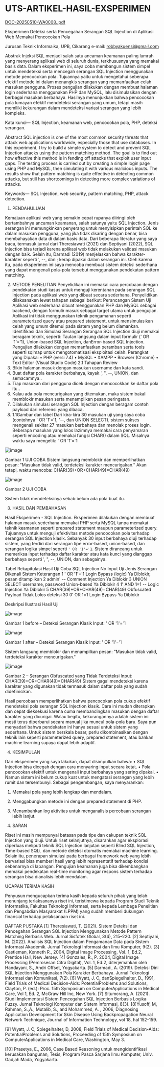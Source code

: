 # UTS-ARTIKEL-HASIL-EXSPERIMEN

 [DOC-20250510-WA0003..pdf](https://github.com/user-attachments/files/20133394/DOC-20250510-WA0003.pdf) 

Eksperimen Deteksi serta Pencegahan Serangan SQL Injection di Aplikasi Web Memakai Pencocokan Pola


Jurusan Teknik Informaika, UPB, Cikarang
e-mail: robbyakuensi@gmail.com


Abstrak
Injeksi SQL menjadi salah satu ancaman keamanan paling lumrah yang menyerang aplikasi web di seluruh dunia, terkhususnya yang memakai basis data. Dalam eksperimen ini, saya coba membangun sistem simpel untuk mendeteksi serta mencegah serangan SQL Injection menggunakan metode pencocokan pola. Tujuannya yaitu untuk mengetahui seberapa efektif metode ini dalam menangkis serangan yang memanfaatkan celah masukan pengguna. Proses pengujian dilakukan dengan membuat halaman login sederhana menggunakan PHP dan MySQL, lalu disimulasikan dengan berbagai masukan berbahaya. Hasilnya menunjukkan bahwa pencocokan pola lumayan efektif mendeteksi serangan yang umum, tetapi masih memiliki kekurangan dalam mendeteksi variasi serangan yang lebih kompleks.

Kata kunci— SQL Injection, keamanan web, pencocokan pola, PHP, deteksi serangan.

Abstract
SQL injection is one of the most common security threats that attack web applications worldwide, especially those that use databases. In this experiment, I try to build a simple system to detect and prevent SQL Injection attacks using the pattern matching method. The goal is to find out how effective this method is in fending off attacks that exploit user input gaps. The testing process is carried out by creating a simple login page using PHP and MySQL, then simulating it with various malicious inputs. The results show that pattern matching is quite effective in detecting common attacks, but still has shortcomings in detecting more complex variations of attacks.

Keywords— SQL Injection, web security, pattern matching, PHP, attack detection.

1. PENDAHULUAN

Kemajuan aplikasi web yang semakin cepat rupanya diiringi oleh bertambahnya ancaman keamanan, salah satunya yaitu SQL Injection. Jenis serangan ini memungkinkan penyerang untuk menyisipkan perintah SQL ke dalam masukan pengguna, yang jika tidak disaring dengan benar, bisa membahayakan data di dalam basis data. Dari beberapa literatur yang saya baca, termasuk jurnal dari Theresiawati (2021) dan Septiyani (2022), SQL Injection bisa terjadi karena aplikasi web tidak melakukan validasi masukan dengan baik. Selain itu, Darmadi (2019) menjelaskan bahwa karakter-karakter seperti ', --, dan ; kerap dipakai dalam serangan ini. Oleh karena itu, pada eksperimen ini saya mencoba membuat sistem deteksi sederhana yang dapat mengenali pola-pola tersebut menggunakan pendekatan pattern matching.


2. METODE PENELITIAN
Penyelidikan ini memakai cara percobaan dengan pendekatan studi kasus untuk menguji kerentanan pada serangan SQL Injection pada aplikasi web yang dibuat secara sederhana. Penyelidikan dilaksanakan lewat tahapan sebagai berikut:
Perancangan Sistem Uji
    Aplikasi web sederhana dibuat menggunakan PHP dan MySQL sebagai backend, dengan formulir masuk sebagai target utama untuk pengujian. Aplikasi ini tidak menggunakan teknik pengamanan seperti parameterized query atau prepared statement, untuk mensimulasikan celah yang umum ditemui pada sistem yang belum diamankan.
Identifikasi dan Simulasi Serangan
    Serangan SQL Injection diuji memakai beragam teknik, seperti:
Tautan langsung dalam input formulir (' OR '1'='1), Union-based SQL Injection, danError-based SQL Injection. Pengujian dilakukan dengan memanfaatkan peramban serta tools seperti sqlmap untuk mengotomatisasi eksploitasi celah.
Perangkat yang Dipakai
•	PHP (versi 7.4)
•	MySQL
•	XAMPP
•	Browser (Chrome)
•	Text Editor (Visual Studio Code)
2.1 Tahapan Review 
1.	Bikin halaman masuk dengan masukan username dan kata sandi.
2.	Buat daftar pola karakter berbahaya, kayak ', ", --, UNION, dan semacamnya..
3.	Tiap masukan dari pengguna dicek dengan mencocokkan ke daftar pola itu..
4.	Kalau ada pola mencurigakan yang ditemukan, maka sistem bakal memblokir masukan serta menampilkan pesan peringatan.
5.	Dilakukan simulasi serangan SQL Injection dengan beragam contoh payload dari referensi yang dibaca.
2. 1.1Gambar dan tabel
Dari kira-kira 30 masukan uji yang saya coba (contohnya ' OR '1'='1, '--, dan UNION SELECT), sistem sukses mengenali sekitar 27 masukan berbahaya dan menolak proses login. Beberapa masukan yang lolos lazimnya memakai cara penyamaran seperti encoding atau memakai fungsi CHAR() dalam SQL.
Misalnya waktu saya mengetik:
' OR '1'='1

  ![image](https://github.com/user-attachments/assets/5ce89a84-5f4b-4cfb-9e10-3f36a3f568ff)

Gambar 1  UJI COBA
Sistem langsung memblokir dan memperlihatkan pesan: "Masukan tidak valid, terdeteksi karakter mencurigakan."
Akan tetapi, waktu mencoba:
CHAR(39)+OR+CHAR(49)=CHAR(49)

 ![image](https://github.com/user-attachments/assets/4db56812-edcf-4a55-844a-a38c024e5e6e)

Gambar 2  UJI COBA

Sistem tidak mendeteksinya sebab belum ada pola buat itu.

3. HASIL DAN PEMBAHASAN

Hasil Eksperimen - SQL Injection.
Eksperimen dilakukan dengan membuat halaman masuk sederhana memakai PHP serta MySQL tanpa memakai teknik keamanan seperti prepared statement maupun parameterized query. Tujuannya untuk menguji efektivitas metode pencocokan pola terhadap serangan SQL Injection klasik.
Sebanyak 30 input berbahaya diuji terhadap sistem, yang terdiri dari serangan tipe error-based, union-based, dan serangan logika simpel seperti `' OR '1'='1`. Sistem dirancang untuk memeriksa input terhadap daftar karakter atau kata kunci yang dianggap berbahaya seperti ', ", --, UNION, dan sebagainya.

Tabel Rekapitulasi Hasil Uji Coba SQL Injection
No	 Input Uji	                         Jenis Serangan	          Dikenali Sistem	  Keterangan
1	   ' OR '1'='1	                       Login Bypass (logic)	      Ya	            Diblokir, pesan ditampilkan
2	   admin' --	                         Comment Injection	        Ya	            Diblokir
3	   UNION SELECT username, password	   Union-based	              Ya	            Diblokir
4    1' AND 1=1 --	                     Logic Injection	          Ya	            Diblokir
5	   CHAR(39)+OR+CHAR(49)=CHAR(49)	     Obfuscated Payload	       Tidak	          Lolos deteksi
30	0' OR 1=1	                           Login Bypass	               Ya	            Diblokir

Deskripsi Ilustrasi Hasil Uji

  ![image](https://github.com/user-attachments/assets/8c286c32-c384-4b2c-8b0b-e3f87003332c)

Gambar 1 before – Deteksi Serangan Klasik
Input: ' OR '1'='1


  ![image](https://github.com/user-attachments/assets/a396b277-449f-4b5d-9d84-48130a7a55de)

Gambar 1 after – Deteksi Serangan Klasik
Input: ' OR '1'='1

Sistem langsung memblokir dan menampilkan pesan:
"Masukan tidak valid, terdeteksi karakter mencurigakan."


  ![image](https://github.com/user-attachments/assets/5d07bc64-562e-47dc-ae8b-f65df3a0dc57)

Gambar 2 – Serangan Obfuscated yang Tidak Terdeteksi
Input: CHAR(39)+OR+CHAR(49)=CHAR(49)
Sistem gagal mendeteksi karena karakter yang digunakan tidak termasuk dalam daftar pola yang sudah didefinisikan.

Hasil percobaan memperlihatkan bahwa pencocokan pola cukup efektif mendeteksi pola serangan SQL Injection klasik. Cara ini mudah diterapkan dan cepat dieksekusi karena cuma membandingkan masukan dengan daftar karakter yang dicurigai. Walau begitu, kekurangannya adalah sistem ini mesti terus diperbarui secara manual jika muncul pola-pola baru.
Saya pun menyadari bahwa pendekatan ini hanya sesuai untuk sistem yang sederhana. Untuk sistem berskala besar, perlu dikombinasikan dengan teknik lain seperti parameterized query, prepared statement, atau bahkan machine learning supaya dapat lebih adaptif.



4. KESIMPULAN

Dari eksperimen yang saya lakukan, dapat disimpulkan bahwa:
• SQL Injection bisa dicegah dengan cara menyaring input secara ketat.
• Pola pencocokan efektif untuk mengenali input berbahaya yang sering dipakai.
• Namun sistem ini belum cukup kuat untuk mengatasi serangan yang lebih rumit dan tersembunyi.
Sebagai pengembangan, saya menyarankan:
1.	Memakai pola yang lebih lengkap dan mendalam.
2.	Menggabungkan metode ini dengan prepared statement di PHP.
3.	Menambahkan log aktivitas untuk menganalisis percobaan serangan lebih lanjut.


5. SARAN

Riset ini masih mempunyai batasan pada tipe dan cakupan teknik SQL Injection yang diuji. Untuk riset selanjutnya, disarankan agar eksplorasi diperluas meliputi teknik SQL Injection lanjutan seperti Blind SQL Injection, Time-based SQLi, dan metode deteksi otomatis memakai machine learning. Selain itu, penerapan simulasi pada berbagai framework web yang lebih bervariasi bisa memberi hasil yang lebih representatif terhadap kondisi sebenarnya di lapangan. Pengujian keamanan juga bisa dikembangkan memakai pendekatan real-time monitoring agar respons sistem terhadap serangan bisa dianalisis lebih mendalam.


UCAPAN TERIMA KASIH

Penyusun mengucapkan terima kasih kepada seluruh pihak yang telah menunjang terlaksananya riset ini, teristimewa kepada Program Studi Teknik Informatika, Fakultas Teknologi Informasi, serta kepada Lembaga Penelitian dan Pengabdian Masyarakat (LPPM) yang sudah memberi dukungan finansial terhadap pelaksanaan riset ini.

DAFTAR PUSTAKA
[1] Theresiawati, T. (2021). Sistem Deteksi dan Pencegahan Serangan SQL Injection Menggunakan Metode Pattern Matching Berbasis Web. Jurnal Sisfotek Global, 3(4), 215–220.
[2] Septiyani, M. (2022). Analisis SQL Injection dalam Pengamanan Data pada Sistem Informasi Akademik. Jurnal Teknologi Informasi dan Ilmu Komputer, 9(2).
[3] Castleman, Kenneth R., 2004, Digital Image Processing, Vol. 1, Ed.2,  Prentice Hall, New Jersey.
[4] Gonzales, R., P. 2004, Digital Image Processing (Pemrosesan Citra Digital), Vol. 1, Ed.2,  diterjemahkan oleh Handayani, S., Andri Offset, Yogyakarta.
[5] Darmadi, A. (2019). Deteksi Dini SQL Injection Menggunakan Pola Karakter Berbahaya. Jurnal Teknologi Informasi dan Komunikasi, 7(2).
[6] Wyatt, J. C, danSpiegelhalter, D., 1991,  Field Trials of Medical Decision-Aids: PotentialProblems and Solutions,  Clayton, P. (ed.): Proc. 15th Symposium on ComputerApplications in Medical Care, Vol 1, Ed. 2, McGraw Hill Inc, New York.
[7] Situmorang, A. (2021). Studi Implementasi Sistem Pencegahan SQL Injection Berbasis Logika Fuzzy. Jurnal Teknologi Komputer dan Sistem Informasi, 8(3).
[8]Yusoff, M, Rahman, S.,A., Mutalib, S., and Mohammed, A. , 2006, Diagnosing Application Development for Skin Disease Using Backpropagation Neural Network Technique, Journal of Information Technology, vol 18, hal 152-159.

[9]	 Wyatt, J. C, Spiegelhalter, D, 2008, Field Trials of Medical Decision-Aids: PotentialProblems and Solutions, Proceeding of  15th Symposium on ComputerApplications in Medical Care, Washington, May 3.

[10] Prasetya, E., 2006, Case Based Reasoning untuk mengidentifikasi kerusakan bangunan, Tesis, Program Pasca Sarjana Ilmu Komputer, Univ. Gadjah Mada, Yogyakarta.

